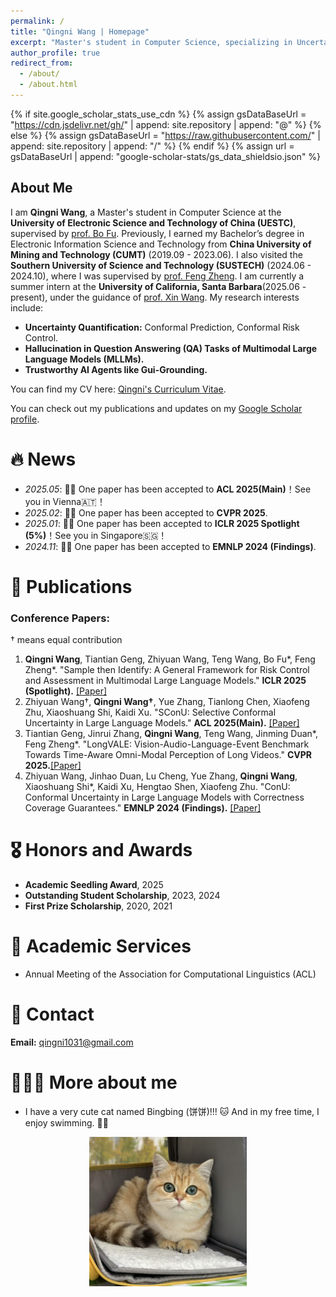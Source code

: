 ```yaml
---
permalink: /
title: "Qingni Wang | Homepage"
excerpt: "Master's student in Computer Science, specializing in Uncertainty Quantification and Multimodal LLMs."
author_profile: true
redirect_from: 
  - /about/
  - /about.html
---
```


{% if site.google_scholar_stats_use_cdn %}
{% assign gsDataBaseUrl = "https://cdn.jsdelivr.net/gh/" | append: site.repository | append: "@" %}
{% else %}
{% assign gsDataBaseUrl = "https://raw.githubusercontent.com/" | append: site.repository | append: "/" %}
{% endif %}
{% assign url = gsDataBaseUrl | append: "google-scholar-stats/gs_data_shieldsio.json" %}

<span class='anchor' id='about-me'></span>

## About Me

I am **Qingni Wang**, a Master's student in Computer Science at the **University of Electronic Science and Technology of China (UESTC)**, supervised by [prof. Bo Fu](https://en.uestc.edu.cn/info/1074/2136.htm). Previously, I earned my Bachelor’s degree in Electronic Information Science and Technology from **China University of Mining and Technology (CUMT)** (2019.09 - 2023.06). I also visited the **Southern University of Science and Technology (SUSTECH)** (2024.06 - 2024.10), where I was supervised by [prof. Feng Zheng](https://scholar.google.com/citations?user=PcmyXHMAAAAJ&hl=en). I am currently a summer intern at the **University of California, Santa Barbara**(2025.06 - present), under the guidance of [prof. Xin Wang](https://eric-xw.github.io). My research interests include:
- **Uncertainty Quantification:** Conformal Prediction, Conformal Risk Control.
- **Hallucination in Question Answering (QA) Tasks of Multimodal Large Language Models (MLLMs).**
- **Trustworthy AI Agents like Gui-Grounding.**

You can find my CV here: [Qingni's Curriculum Vitae](../assets/wqn_phd(1).pdf).

You can check out my publications and updates on my [Google Scholar profile](https://scholar.google.com/citations?user=awhNfL4AAAAJ). 

# 🔥 News
- *2025.05*: 🎉🎉 One paper has been accepted to **ACL 2025(Main)**！See you in Vienna🇦🇹！
- *2025.02*: 🎉🎉 One paper has been accepted to **CVPR 2025**.
- *2025.01*: 🎉🎉 One paper has been accepted to **ICLR 2025 Spotlight (5%)**！See you in Singapore🇸🇬！
- *2024.11*: 🎉🎉 One paper has been accepted to **EMNLP 2024 (Findings)**.


# 📝 Publications

### Conference Papers:
† means equal contribution
1. **Qingni Wang**, Tiantian Geng, Zhiyuan Wang, Teng Wang, Bo Fu*, Feng Zheng*. "Sample then Identify: A General Framework for Risk Control and Assessment in Multimodal Large Language Models." **ICLR 2025 (Spotlight).** [[Paper]](https://openreview.net/forum?id=9WYMDgxDac)
2. Zhiyuan Wang†, **Qingni Wang†**, Yue Zhang, Tianlong Chen, Xiaofeng Zhu, Xiaoshuang Shi, Kaidi Xu. "SConU: Selective Conformal Uncertainty in Large Language Models." **ACL 2025(Main).** [[Paper]](https://arxiv.org/pdf/2504.14154)
3. Tiantian Geng, Jinrui Zhang, **Qingni Wang**, Teng Wang, Jinming Duan*, Feng Zheng*. "LongVALE: Vision-Audio-Language-Event Benchmark Towards Time-Aware Omni-Modal Perception of Long Videos." **CVPR 2025.**[[Paper]](https://arxiv.org/pdf/2411.19772)
4. Zhiyuan Wang, Jinhao Duan, Lu Cheng, Yue Zhang, **Qingni Wang**, Xiaoshuang Shi*, Kaidi Xu, Hengtao Shen, Xiaofeng Zhu. "ConU: Conformal Uncertainty in Large Language Models with Correctness Coverage Guarantees." **EMNLP 2024 (Findings).** [[Paper]](https://aclanthology.org/2024.findings-emnlp.404/)

# 🎖 Honors and Awards
- **Academic Seedling Award**, 2025
- **Outstanding Student Scholarship**, 2023, 2024
- **First Prize Scholarship**, 2020, 2021


# 📜 Academic Services
- Annual Meeting of the Association for Computational Linguistics (ACL)

# 📩 Contact
**Email:** qingni1031@gmail.com

# 🙋🏻‍♀️ More about me
- I have a very cute cat named Bingbing (饼饼)!!! 🐱 And in my free time, I enjoy swimming. 🏊‍♀️
<div style="text-align: center;">
  <img src="../assets/bing.jpg" alt="Bingbing(饼饼)" style="width: 50%;">
</div>

